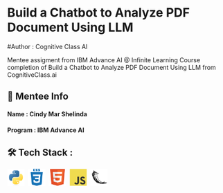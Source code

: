 
# Build a Chatbot to Analyze PDF Document Using LLM
#Author : Cognitive Class AI

Mentee assigment from IBM Advance AI @ Infinite Learning Course completion of Build a Chatbot to Analyze PDF Document Using LLM from CognitiveClass.ai

## 👋 Mentee Info
#### Name    : Cindy Mar Shelinda
#### Program : IBM Advance AI

## :hammer_and_wrench: Tech Stack :
<div>
  <img src="https://github.com/devicons/devicon/blob/master/icons/python/python-original.svg" title="Python" alt="Python" width="40" height="40"/>&nbsp;
  <img src="https://github.com/devicons/devicon/blob/master/icons/css3/css3-plain-wordmark.svg"  title="CSS3" alt="CSS" width="40" height="40"/>&nbsp;
  <img src="https://github.com/devicons/devicon/blob/master/icons/html5/html5-original.svg" title="HTML5" alt="HTML" width="40" height="40"/>&nbsp;
  <img src="https://github.com/devicons/devicon/blob/master/icons/javascript/javascript-original.svg" title="JavaScript" alt="JavaScript" width="40" height="40"/>&nbsp;
  <img src="https://github.com/devicons/devicon/blob/master/icons/flask/flask-original.svg" title="Firebase" alt="Firebase" width="40" height="40"/>&nbsp;
</div>
